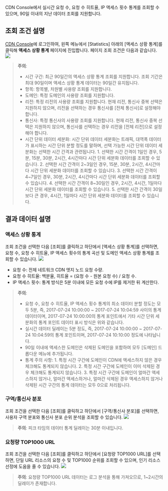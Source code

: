 CDN Console에서 실시간 요청 수, 요청 수 히트율, IP 액세스 횟수 통계를 조회할 수 있으며, 90일 이내의 지난 데이터 조회를 지원합니다.

## 조회 조건 설명
[CDN Console](https://console.cloud.tencent.com/cdn)에 로그인하여, 왼쪽 메뉴에서 [Statistics] 아래의 [액세스 상황 통계]를 클릭해 **액세스 상황 통계** 페이지에 진입합니다. 페이지 조회 조건은 다음과 같습니다.
![](https://main.qcloudimg.com/raw/77bc42af5f52359996123568c213c43b.png)
> **주의**:
> + 시간 구간: 최근 90일간의 액세스 상황 통계 조회를 지원합니다. 조회 기간은 최대 90일이며 액세스 상황 통계 데이터는 90일간 유지됩니다.
> + 항목: 항목별, 차원별 사용량 조회를 지원합니다.
> + 도메인: 특정 도메인의 사용량 조회를 지원합니다.
> + 리전: 특정 리전의 사용량 조회를 지원합니다. 현재 리전, 통신사 중복 선택은 지원하지 않으며, 리전을 선택하는 경우 통신사를 [전체 통신사]로 설정해야 합니다.
> + 통신사: 특정 통신사의 사용량 조회를 지원합니다. 현재 리전, 통신사 중복 선택은 지원하지 않으며, 통신사를 선택하는 경우 리전을 [전체 리전]으로 설정해야 합니다.
> + 시간 단위 데이터 세분화: 시간 단위 데이터 세분화는 트래픽, 대역폭 데이터가 표시하는 시간 단위 분할 정도를 말하며, 선택 가능한 시간 단위 데이터 세분화는 선택한 시간 간격과 관련됩니다.
	1. 선택한 시간 간격이 1일인 경우, 5분, 15분, 30분, 2시간, 4시간마다 시간 단위 세분화 데이터를 조회할 수 있습니다.
	2. 선택한 시간 간격이 2~3일인 경우, 15분, 30분, 2시간, 4시간마다 시간 단위 세분화 데이터를 조회할 수 있습니다.
	3. 선택한 시간 간격이 4~7일인 경우, 30분, 2시간, 4시간마다 시간 단위 세분화 데이터를 조회할 수 있습니다.
	4. 선택한 시간 간격이 8~30일인 경우, 2시간, 4시간, 1일마다 시간 단위 세분화 데이터를 조회할 수 있습니다.
	5. 선택한 시간 간격이 30일보다 큰 경우, 4시간, 1일마다 시간 단위 세분화 데이터를 조회할 수 있습니다.

## 결과 데이터 설명
### 액세스 상황 통계
조회 조건을 선택한 다음 [조회]를 클릭하고 하단에서 [액세스 상황 통계]를 선택하면, 요청 수, 요청 수 히트율, IP 액세스 횟수의 통계 곡선 및 도메인 액세스 상황 통계를 조회할 수 있습니다.
![](https://main.qcloudimg.com/raw/9a05eced93f9b48874008f554ade75b6.png)
+ 요청 수: 전체 네트워크 CDN 엣지 노드 요청 수량.
+ 요청 수 히트율: 백분율, 히트율 = (요청 수 - 원본 요청 수) / 요청 수.
+ IP 액세스 횟수: 통계 방식은 5분 이내에 모든 요청 수에 IP를 제거한 뒤 계산한다.

> **주의**:
> + 요청 수, 요청 수 히트율, IP 액세스 횟수 통계의 최소 데이터 분할 정도는 모두 5분, 즉, 2017-07-24 10:00:00 ~ 2017-07-24 10:04:59 사이의 통계 데이터이며, 2017-07-24 10:00:00의 통계 포인트에서 기타 시간 단위 세분화의 통계 포인트 데이터 표시 방식은 위와 같습니다.
> + 실시간 데이터 딜레이는 5분 정도, 즉, 2017-07-24 10:00:00 ~ 2017-07-24 10:04:59의 통계 포인트이며, 2017-07-24 10:10:00 정도에 나타납니다.
> + 90일 이내에 액세스한 도메인은 삭제된 도메인을 포함하여 모두 [도메인] 드롭다운 메뉴에 추가됩니다.
> + 통계 주의 사항:
	1. 특정 시간 구간에 도메인이 CDN에 액세스하지 않은 경우 체크해도 통계되지 않습니다.
	2. 특정 시간 구간에 도메인이 이미 삭제된 경우 체크해도 통계되지 않습니다.
	3. 특정 시간 구간에 도메인이 얼마간 액세스하지 않거나, 얼마간 액세스하거나, 얼마간 삭제된 경우 액세스하지 않거나 삭제된 시간 구간의 통계 데이터는 모두 0으로 처리됩니다.

### 구역/통신사 분포
조회 조건을 선택한 다음 [조회]를 클릭하고 하단에서 [구역/통신사 분포]를 선택하면, 사용자 구역 분포와 통신사 분포 순위 분석을 조회할 수 있습니다.
![](https://main.qcloudimg.com/raw/eb16e629f6696fb8a1dd583f253e1b8e.png)
> **주의**:
> 피크 타임의 데이터 통계 딜레이는 30분 이내입니다.

### 요청량 TOP1000 URL
조회 조건을 선택한 다음 [조회]를 클릭하고 하단에서 [요청량 TOP1000 URL]를 선택하면, 단일 URL 리소스의 요청 수 및 TOP1000 순위를 조회할 수 있으며, 인기 리소스 선정에 도움을 줄 수 있습니다.
![](https://main.qcloudimg.com/raw/b726260a353aae2be7f59b5107486e22.png)
> **주의**:
> 요청량 TOP1000 URL 데이터는 로그 분석을 통해 가져오므로, 1~2시간의 딜레이가 존재합니다.